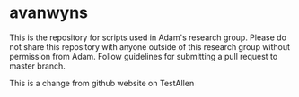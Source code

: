 # avanwyns
This is the repository for scripts used in Adam's research group.
Please do not share this repository with anyone outside of this research group without permission from Adam.
Follow guidelines for submitting a pull request to master branch.

This is a change from github website on TestAllen
